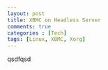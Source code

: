 ```yaml
---
layout: post
title: XBMC on Headless Server
comments: true
categories : [Tech]
tags: [Linux, XBMC, Xorg]
---
```


qsdfqsd
